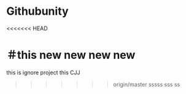 # Githubunity
<<<<<<< HEAD

＃this new new  new  new
=======
this is   ignore project
this CJJ
>>>>>>> origin/master
sssss
sss
ss
